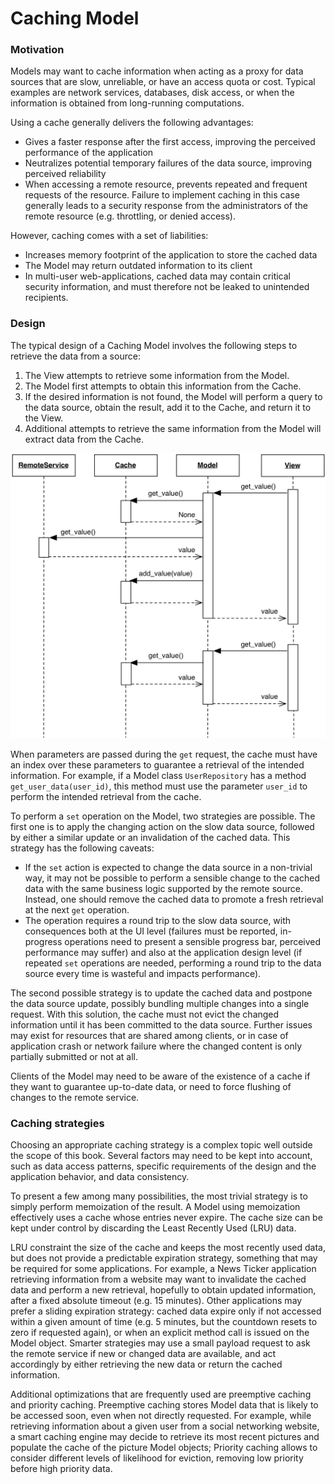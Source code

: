 <!--- Done -->
# Caching Model

### Motivation

Models may want to cache information when acting as a proxy for 
data sources that are slow, unreliable, or have an access quota 
or cost. Typical examples are network services, databases, disk
access, or when the information is obtained from long-running 
computations.

Using a cache generally delivers the following advantages:

- Gives a faster response after the first access, improving 
  the perceived performance of the application
- Neutralizes potential temporary failures of the data source,
  improving perceived reliability
- When accessing a remote resource, prevents repeated and frequent 
  requests of the resource. Failure to implement caching in this case 
  generally leads to a security response from the administrators of the
  remote resource (e.g. throttling, or denied access).

However, caching comes with a set of liabilities:

- Increases memory footprint of the application to store the cached data
- The Model may return outdated information to its client
- In multi-user web-applications, cached data may contain critical security
  information, and must therefore not be leaked to unintended recipients.

### Design

The typical design of a Caching Model involves the following steps to
retrieve the data from a source:

1. The View attempts to retrieve some information from the Model.
2. The Model first attempts to obtain this information from the Cache.
3. If the desired information is not found, the Model will perform
   a query to the data source, obtain the result, add it to
   the Cache, and return it to the View.
4. Additional attempts to retrieve the same information from the Model
   will extract data from the Cache.

<p align="center">
    <img src="images/caching_model/caching_model.png">
</p>

When parameters are passed during the ``get`` request, the cache must 
have an index over these parameters to guarantee a retrieval of the
intended information. For example, if a Model class ``UserRepository``
has a method ``get_user_data(user_id)``, this method must use the
parameter ``user_id`` to perform the intended retrieval from the cache.

To perform a ``set`` operation on the Model, two strategies are possible.
The first one is to apply the changing action on the slow data source, 
followed by either a similar update or an invalidation of the cached data.
This strategy has the following caveats:

- If the ``set`` action is expected to change the data source in 
  a non-trivial way, it may not be possible to perform a sensible 
  change to the cached data with the same business logic supported 
  by the remote source. Instead, one should remove the cached data 
  to promote a fresh retrieval at the next ``get`` operation. 
- The operation requires a round trip to the slow data source, with
  consequences both at the UI level (failures must be reported, in-progress
  operations need to present a sensible progress bar, perceived performance may
  suffer) and also at the application design level (if repeated ``set``
  operations are needed, performing a round trip to the data source every time
  is wasteful and impacts performance).

The second possible strategy is to update the cached data and postpone the 
data source update, possibly bundling multiple changes into a single
request. With this solution, the cache must not evict the changed information 
until it has been committed to the data source. Further issues may exist for
resources that are shared among clients, or in case of application crash or
network failure where the changed content is only partially submitted or not at
all. 

Clients of the Model may need to be aware of the existence of a cache if they
want to guarantee up-to-date data, or need to force flushing of changes to the
remote service.

### Caching strategies

Choosing an appropriate caching strategy is a complex topic 
well outside the scope of this book. Several factors may need to be kept into
account, such as data access patterns, specific requirements of the design 
and the application behavior, and data consistency.

To present a few among many possibilities, the most trivial strategy
is to simply perform memoization of the result. A Model using memoization
effectively uses a cache whose entries never expire. The cache size can be
kept under control by discarding the Least Recently Used (LRU) data.

LRU constraint the size of the cache and keeps the most recently 
used data, but does not provide a predictable expiration strategy,
something that may be required for some applications. For example,
a News Ticker application retrieving information from a website may want to
invalidate the cached data and perform a new retrieval, hopefully to obtain
updated information, after a fixed absolute timeout (e.g. 15 minutes).
Other applications may prefer a sliding expiration strategy: cached data expire
only if not accessed within a given amount of time (e.g. 5 minutes, but the
countdown resets to zero if requested again), or when an explicit method call
is issued on the Model object. Smarter strategies may use a small payload
request to ask the remote service if new or changed data are available, and act
accordingly by either retrieving the new data or return the cached information.

Additional optimizations that are frequently used are preemptive caching and priority caching.
Preemptive caching stores Model data that is likely to be accessed soon, even when not directly
requested. For example, while retrieving information about a given user from a
social networking website, a smart caching engine may decide to retrieve its
most recent pictures and populate the cache of the picture Model objects;
Priority caching allows to consider different levels of likelihood for
eviction, removing low priority before high priority data.

